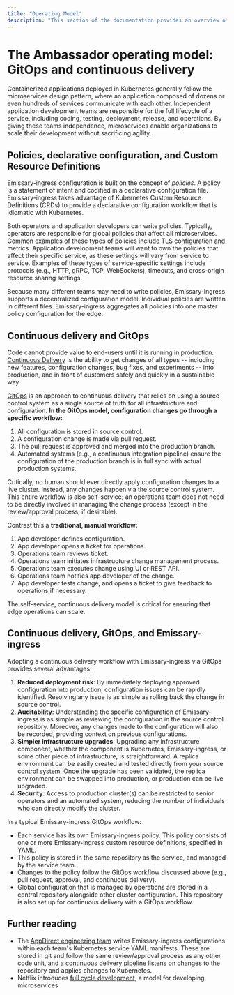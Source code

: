 ```yaml
---
title: "Operating Model"
description: "This section of the documentation provides an overview of the operating model of Emissary-ingress"
---
```


# The Ambassador operating model: GitOps and continuous delivery

Containerized applications deployed in Kubernetes generally follow the microservices design pattern, where an application composed of dozens or even hundreds of services communicate with each other. Independent application development teams are responsible for the full lifecycle of a service, including coding, testing, deployment, release, and operations. By giving these teams independence, microservices enable organizations to scale their development without sacrificing agility.

## Policies, declarative configuration, and Custom Resource Definitions

Emissary-ingress configuration is built on the concept of _policies_. A policy is a statement of intent and codified in a declarative configuration file. Emissary-ingress takes advantage of Kubernetes Custom Resource Definitions (CRDs) to provide a declarative configuration workflow that is idiomatic with Kubernetes.

Both operators and application developers can write policies. Typically, operators are responsible for global policies that affect all microservices. Common examples of these types of policies include TLS configuration and metrics. Application development teams will want to own the policies that affect their specific service, as these settings will vary from service to service. Examples of these types of service-specific settings include protocols (e.g., HTTP, gRPC, TCP, WebSockets), timeouts, and cross-origin resource sharing settings.

Because many different teams may need to write policies, Emissary-ingress supports a decentralized configuration model. Individual policies are written in different files. Emissary-ingress aggregates all policies into one master policy configuration for the edge.

## Continuous delivery and GitOps

Code cannot provide value to end-users until it is running in production. [Continuous Delivery](https://continuousdelivery.com/) is the ability to get changes of all types -- including new features, configuration changes, bug fixes, and experiments -- into production, and in front of customers safely and quickly in a sustainable way.

[GitOps](https://www.weave.works/technologies/gitops/) is an approach to continuous delivery that relies on using a source control system as a single source of truth for all infrastructure and configuration. **In the GitOps model, configuration changes go through a specific workflow:**

1. All configuration is stored in source control.
2. A configuration change is made via pull request.
3. The pull request is approved and merged into the production branch.
4. Automated systems (e.g., a continuous integration pipeline) ensure the configuration of the production branch is in full sync with actual production systems.

Critically, no human should ever directly apply configuration changes to a live
cluster. Instead, any changes happen via the source control system. This entire
workflow is also self-service; an operations team does not need to be
directly involved in managing the change process (except in the review/approval
process, if desirable).

Contrast this a **traditional, manual workflow:**

1. App developer defines configuration.
2. App developer opens a ticket for operations.
3. Operations team reviews ticket.
4. Operations team initiates infrastructure change management process.
5. Operations team executes change using UI or REST API.
6. Operations team notifies app developer of the change.
7. App developer tests change, and opens a ticket to give feedback to operations if necessary.

The self-service, continuous delivery model is critical for ensuring that edge operations can scale.

## Continuous delivery, GitOps, and Emissary-ingress

Adopting a continuous delivery workflow with Emissary-ingress via GitOps provides several advantages:

1. **Reduced deployment risk**: By immediately deploying approved configuration into production, configuration issues can be rapidly identified. Resolving any issue is as simple as rolling back the change in source control.
2. **Auditability**: Understanding the specific configuration of Emissary-ingress is as simple as reviewing the configuration in the source control repository. Moreover, any changes made to the configuration will also be recorded, providing context on previous configurations.
3. **Simpler infrastructure upgrades**: Upgrading any infrastructure component,
   whether the component is Kubernetes, Emissary-ingress, or some other piece of
   infrastructure, is straightforward. A replica environment can be easily
   created and tested directly from your source control system. Once the
   upgrade has been validated, the replica environment can be swapped into
   production, or production can be live upgraded.
4. **Security**: Access to production cluster(s) can be restricted to senior operators and an automated system, reducing the number of individuals who can directly modify the cluster.

In a typical Emissary-ingress GitOps workflow:

* Each service has its own Emissary-ingress policy. This policy consists of one or more Emissary-ingress custom resource definitions, specified in YAML.
* This policy is stored in the same repository as the service, and managed by the service team.
* Changes to the policy follow the GitOps workflow discussed above (e.g., pull request, approval, and continuous delivery).
* Global configuration that is managed by operations are stored in a central repository alongside other cluster configuration. This repository is also set up for continuous delivery with a GitOps workflow.

## Further reading

* The [AppDirect engineering team](https://blog.getambassador.io/fireside-chat-with-alex-gervais-accelerating-appdirect-developer-workflow-with-ambassador-7586597b1c34) writes Emissary-ingress configurations within each team's Kubernetes service YAML manifests. These are stored in git and follow the same review/approval process as any other code unit, and a continuous delivery pipeline listens on changes to the repository and applies changes to Kubernetes.
* Netflix introduces [full cycle development](https://netflixtechblog.com/full-cycle-developers-at-netflix-a08c31f83249), a model for developing microservices
